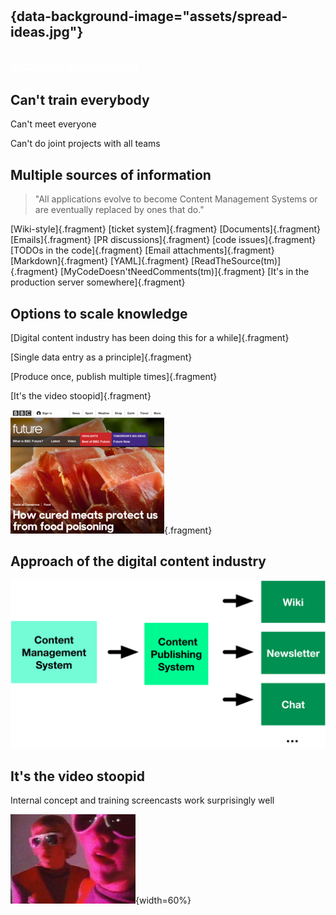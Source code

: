 #

## {data-background-image="assets/spread-ideas.jpg"}
<!-- CC https://www.flickr.com/photos/shutterhacks/4474421855/ -->
<h2 style="color: white" >Scalable knowledge</h2>

## Can't train everybody

Can't meet everyone

Can't do joint projects with all teams

<!--
Screencasts rock as they are relatively easy to produce and can be viralised
-->

## Multiple sources of information

<blockquote class="fragment" cite="https://twitter.com/danielgiri/status/983384285020409858">
"All applications evolve to become Content Management Systems or are eventually replaced by ones that do."
</blockquote>

[Wiki-style]{.fragment} [ticket system]{.fragment} [Documents]{.fragment} [Emails]{.fragment} 
[PR discussions]{.fragment} [code issues]{.fragment} [TODOs in the code]{.fragment}
[Email attachments]{.fragment} [Markdown]{.fragment} [YAML]{.fragment}
[ReadTheSource(tm)]{.fragment} [MyCodeDoesn'tNeedComments(tm)]{.fragment} [It's in the production server somewhere]{.fragment}


## Options to scale knowledge
[Digital content industry has been doing this for a while]{.fragment}

[Single data entry as a principle]{.fragment}

[Produce once, publish multiple times]{.fragment}

[It's the video stoopid]{.fragment}

![](assets/bbc-future2.png "http://www.bbc.com/future/story/20180406-how-cured-meats-protect-us-from-food-poisoning"){.fragment}


## Approach of the digital content industry

![](assets/cms.pdf.svg "All CMS are belong to us")


## It's the video stoopid

Internal concept and training screencasts work surprisingly well

![](assets/video.webp "Video killed the radio star"){width=60%}

